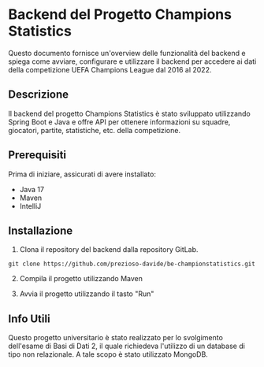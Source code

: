 # Backend del Progetto Champions Statistics

Questo documento fornisce un'overview delle funzionalità del backend e spiega come avviare, configurare e utilizzare il backend per accedere ai dati della competizione UEFA Champions League dal 2016 al 2022.


## Descrizione

Il backend del progetto Champions Statistics è stato sviluppato utilizzando Spring Boot e Java e offre API per ottenere informazioni su squadre, giocatori, partite, statistiche, etc. della competizione.


## Prerequisiti

Prima di iniziare, assicurati di avere installato:

- Java 17
- Maven
- IntelliJ


## Installazione

1) Clona il repository del backend dalla repository GitLab.
```
git clone https://github.com/prezioso-davide/be-championstatistics.git
```

2) Compila il progetto utilizzando Maven

3) Avvia il progetto utilizzando il tasto "Run"


## Info Utili

Questo progetto universitario è stato realizzato per lo svolgimento dell'esame di Basi di Dati 2, il quale richiedeva l'utilizzo di un database di tipo non relazionale. A tale scopo è stato utilizzato MongoDB.
